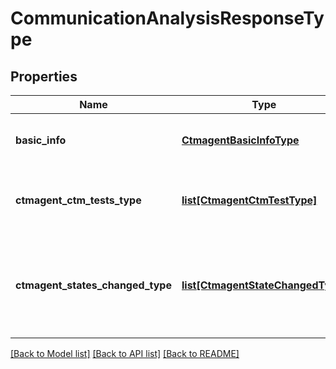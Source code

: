 # CommunicationAnalysisResponseType

## Properties
Name | Type | Description | Notes
------------ | ------------- | ------------- | -------------
**basic_info** | [**CtmagentBasicInfoType**](CtmagentBasicInfoType.md) | The basic information pat of the report | [optional] 
**ctmagent_ctm_tests_type** | [**list[CtmagentCtmTestType]**](CtmagentCtmTestType.md) | The list of 4 tests executed and their output | [optional] 
**ctmagent_states_changed_type** | [**list[CtmagentStateChangedType]**](CtmagentStateChangedType.md) | The list of 10 latest Agent&#39;s state changed to Unavailable and timestamp | [optional] 

[[Back to Model list]](../README.md#documentation-for-models) [[Back to API list]](../README.md#documentation-for-api-endpoints) [[Back to README]](../README.md)



